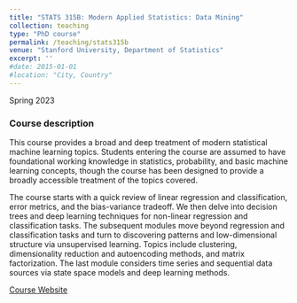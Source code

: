 ```yaml
---
title: "STATS 315B: Modern Applied Statistics: Data Mining"
collection: teaching
type: "PhD course"
permalink: /teaching/stats315b
venue: "Stanford University, Department of Statistics"
excerpt: ''
#date: 2015-01-01
#location: "City, Country"
---
```


Spring 2023

### Course description

This course provides a broad and deep treatment of modern statistical machine learning topics. Students entering the course are assumed to have foundational working knowledge in statistics, probability, and basic machine learning concepts, though the course has been designed to provide a broadly accessible treatment of the topics covered.

The course starts with a quick review of linear regression and classification, error metrics, and the bias-variance tradeoff. We then delve into decision trees and deep learning techniques for non-linear regression and classification tasks. The subsequent modules move beyond regression and classification tasks and turn to discovering patterns and low-dimensional structure via unsupervised learning. Topics include clustering, dimensionality reduction and autoencoding methods, and matrix factorization. The last module considers time series and sequential data sources via state space models and deep learning methods.

[Course Website](https://stanford-stats315b.github.io/spring2023/)